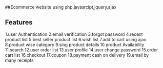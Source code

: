 ##Ecommerce website using php,javasrcipt,jquery,ajax 

   Features
------------------------
1.user Authentication 
2.email verification
3.forgot password
4.recent product list
5.best seller product list
6.wish list
7.add to cart using ajax
8.product wise category
9.sing product details
10.product Availability
11.search 
12.user order list
13.user profile
14.user change password
15.order cart list
16.checkout 
17.coupon 
18.payment cash on delivery
19.email by many receipts
